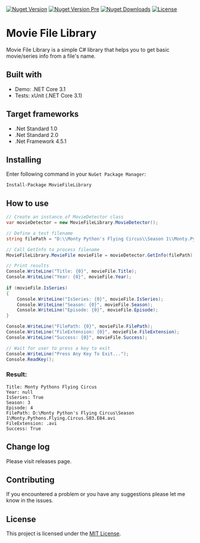 [![Nuget Version][nuget-shield]][nuget]
[![Nuget Version Pre][nuget-shield-pre]][nuget-pre]
[![Nuget Downloads][nuget-shield-downloads]][nuget]
[![License][license-shield]](LICENSE)

# Movie File Library
Movie File Library is a simple C# library that helps you to get basic movie/series info from a file's name.

## Built with
- Demo: .NET Core 3.1
- Tests: xUnit (.NET Core 3.1)

## Target frameworks
- .Net Standard 1.0
- .Net Standard 2.0
- .Net Framework 4.5.1

## Installing
Enter following command in your ```NuGet Package Manager```:
```
Install-Package MovieFileLibrary
```

## How to use

```csharp
// Create an instance of MovieDetector class
var movieDetector = new MovieFileLibrary.MovieDetector();

// Define a test filename
string filePath = "D:\\Monty Python's Flying Circus\\Season 1\\Monty.Pythons.Flying.Circus.S03.E04.avi";

// Call GetInfo to process filename
MovieFileLibrary.MovieFile movieFile = movieDetector.GetInfo(filePath);

// Print results
Console.WriteLine("Title: {0}", movieFile.Title);
Console.WriteLine("Year: {0}", movieFile.Year);
    
if (movieFile.IsSeries)
{
    Console.WriteLine("IsSeries: {0}", movieFile.IsSeries);
    Console.WriteLine("Season: {0}", movieFile.Season);
    Console.WriteLine("Episode: {0}", movieFile.Episode);
}

Console.WriteLine("FilePath: {0}", movieFile.FilePath);
Console.WriteLine("FileExtension: {0}", movieFile.FileExtension);
Console.WriteLine("Success: {0}", movieFile.Success);   

// Wait for user to press a key to exit
Console.WriteLine("Press Any Key To Exit...");
Console.ReadKey();
```
### Result:
```
Title: Monty Pythons Flying Circus
Year: null
IsSeries: True
Season: 3
Episode: 4
FilePath: D:\Monty Python's Flying Circus\Season 1\Monty.Pythons.Flying.Circus.S03.E04.avi
FileExtension: .avi
Success: True
```

## Change log
Please visit releases page.

## Contributing
If you encountered a problem or you have any suggestions please let me know in the issues.

## License
This project is licensed under the [MIT License](LICENSE).

[nuget]: https://www.nuget.org/packages/MovieFileLibrary
[nuget-pre]: https://www.nuget.org/packages/MovieFileLibrary/absoluteLatest
[nuget-shield]: https://img.shields.io/nuget/v/MovieFileLibrary.svg?style=flat
[nuget-shield-pre]: https://img.shields.io/nuget/vpre/MovieFileLibrary?label=nuget-preview
[nuget-shield-downloads]: https://img.shields.io/nuget/dt/MovieFileLibrary?color=red
[license-shield]: https://img.shields.io/github/license/peymanr34/movie-file-library.svg?style=flat
